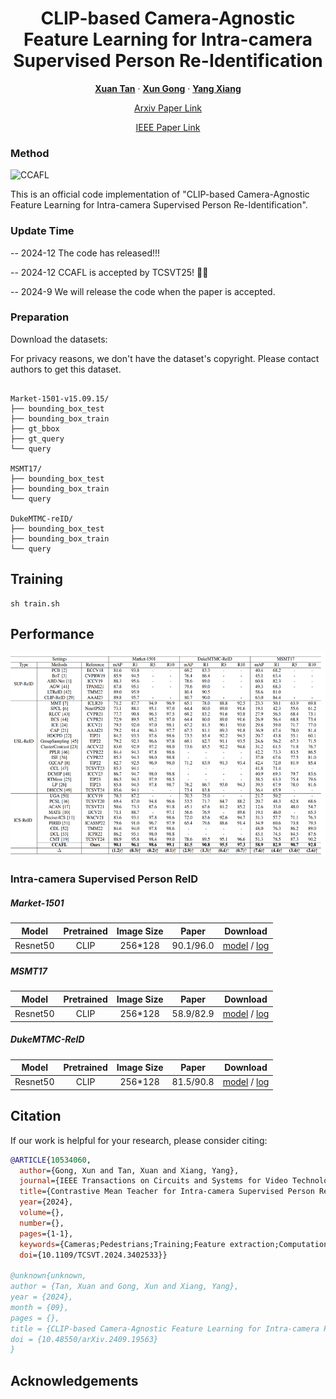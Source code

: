 <p align="center">
  <h1 align="center">CLIP-based Camera-Agnostic Feature Learning for Intra-camera Supervised Person Re-Identification</h1>
  <p align="center">
    <a href="https://scholar.google.com.tw/citations?hl=zh-CN&user=3jWe9KAAAAAJ" rel="external nofollow noopener" target="_blank"><strong>Xuan Tan</strong></a>
    ·
    <a href="https://scholar.google.com.tw/citations?user=7PqgUw4AAAAJ&hl=zh-CN&oi=sra" rel="external nofollow noopener" target="_blank"><strong>Xun Gong</strong></a>
    ·
    <a href="https://scholar.google.com.tw/citations?user=oW4vMVkAAAAJ&hl=zh-CN&oi=sra" target="_blank"><strong>Yang Xiang</strong></a>
  </p>
<p align="center">
 <a href="https://arxiv.org/abs/2409.19563" rel="external nofollow noopener" target="_blank">Arxiv Paper Link</a>
<p align="center">
 <a href=" https://ieeexplore.ieee.org/document/10813454" rel="external nofollow noopener" target="_blank">IEEE Paper Link</a>

  
### Method
![CCAFL](imgs/overview.png)

This is an official code implementation of "CLIP-based Camera-Agnostic Feature Learning for Intra-camera Supervised Person Re-Identification".

### Update Time
-- 2024-12 The code has released!!!
 
-- 2024-12 CCAFL is accepted by TCSVT25! 🎉🎉

-- 2024-9 We will release the code when the paper is accepted.

### Preparation

Download the datasets:

For privacy reasons, we don't have the dataset's copyright. Please contact authors to get this dataset.

```

Market-1501-v15.09.15/
├── bounding_box_test
├── bounding_box_train
├── gt_bbox
├── gt_query
└── query

MSMT17/
├── bounding_box_test
├── bounding_box_train
└── query

DukeMTMC-reID/
├── bounding_box_test
├── bounding_box_train
└── query

```

## Training
```shell
sh train.sh 
```

## Performance

![perf](imgs/performance.png)

### Intra-camera Supervised Person ReID

##### Market-1501
| Model        |Pretrained	 | Image Size|Paper | Download |
| :------:     |  :------: | :------: |:------: |:------: |
| Resnet50     | CLIP | 256*128 |90.1/96.0 |[model](https://drive.google.com/file/d/1-o7XVkheqhIUV_QUayqmp0goO87xSf4Y/view?usp=drive_link) / [log](https://drive.google.com/file/d/1TeoGPORL3HjzHIejbNH4h-8lHk8FaXwE/view?usp=drive_link)|

##### MSMT17
| Model      |Pretrained  | Image Size|Paper | Download |
| :------:     |  :------: |  :------: |:------: |:------: |
| Resnet50    | CLIP | 256*128 |58.9/82.9 |[model](https://drive.google.com/file/d/1EI5Bv9Y_bZISW9Cql7-VXIuspfPtcEwc/view?usp=drive_link) / [log](https://drive.google.com/file/d/1e_aOp7RJd4Zc3cKn_VfmEFZ9Y7SnazLT/view?usp=drive_link)|

##### DukeMTMC-ReID
| Model     |Pretrained    | Image Size|Paper | Download |
| :------:    |  :------:    | :------: |:------: |:------: |
| Resnet50    | CLIP | 256*128 |81.5/90.8 |[model](https://drive.google.com/file/d/1c_bJlIe42ByHoKBkhNDMfZ56bNv5R3cu/view?usp=drive_link) / [log](https://drive.google.com/file/d/1tpXkMR5xEwZ-sAXk_7Tard7bfXqBGbKv/view?usp=drive_link)|

## Citation
If our work is helpful for your research, please consider citing:
```bibtex
@ARTICLE{10534060,
  author={Gong, Xun and Tan, Xuan and Xiang, Yang},
  journal={IEEE Transactions on Circuits and Systems for Video Technology}, 
  title={Contrastive Mean Teacher for Intra-camera Supervised Person Re-Identification}, 
  year={2024},
  volume={},
  number={},
  pages={1-1},
  keywords={Cameras;Pedestrians;Training;Feature extraction;Computational modeling;Lighting;Data models;Intra-camera supervision;Mean Teacher;Contrastive learning;Person re-identification},
  doi={10.1109/TCSVT.2024.3402533}}

@unknown{unknown,
author = {Tan, Xuan and Gong, Xun and Xiang, Yang},
year = {2024},
month = {09},
pages = {},
title = {CLIP-based Camera-Agnostic Feature Learning for Intra-camera Person Re-Identification},
doi = {10.48550/arXiv.2409.19563}
}
```

## Acknowledgements

